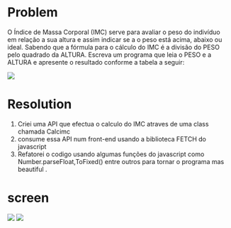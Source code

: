 # Problem
O Índice de Massa Corporal (IMC) serve para avaliar o
peso do indivíduo em relação a sua altura e assim
indicar se a o peso está acima, abaixo ou ideal.
Sabendo que a fórmula para o cálculo do IMC é a
divisão do PESO pelo quadrado da ALTURA. Escreva um
programa que leia o PESO e a ALTURA e apresente o
resultado conforme a tabela a seguir:

<img src="./public/imc.png">


# Resolution

1. Criei uma API  que efectua o calculo do IMC atraves de uma class chamada Calcimc
2. consume essa API num front-end usando a biblioteca FETCH do javascript
3. Refatorei o codigo usando algumas funções do javascript como Number.parseFloat,ToFixed() entre outros para tornar o programa mas beautiful .

# screen

<img src="./public/1.png">
<img src="./public/2.png">

